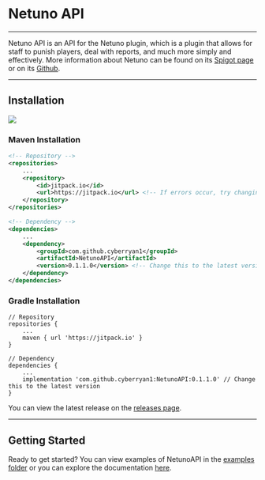 
# Netuno API

---

Netuno API is an API for the Netuno plugin, which is a plugin that allows for staff to punish players,
deal with reports, and much more simply and effectively. More information about Netuno can be found on
its [Spigot page](https://www.spigotmc.org/resources/netuno.94864/) or on its 
[Github](https://github.com/CyberRyan1/Netuno).

---

## Installation
[![](https://jitpack.io/v/CyberRyan1/NetunoAPI.svg)](https://jitpack.io/#CyberRyan1/NetunoAPI)

### Maven Installation
```xml
<!-- Repository -->
<repositories>
    ...
    <repository>
        <id>jitpack.io</id>
        <url>https://jitpack.io</url> <!-- If errors occur, try changing this to https://www.jitpack.io -->
    </repository>
</repositories>

<!-- Dependency -->
<dependencies>
    ...
    <dependency>
        <groupId>com.github.cyberryan1</groupId>
        <artifactId>NetunoAPI</artifactId>
        <version>0.1.1.0</version> <!-- Change this to the latest version -->
    </dependency>
</dependencies>
```

### Gradle Installation
```
// Repository
repositories {
    ...
    maven { url 'https://jitpack.io' }
}

// Dependency
dependencies {
    ...
    implementation 'com.github.cyberryan1:NetunoAPI:0.1.1.0' // Change this to the latest version
}
```

You can view the latest release on the [releases page](https://github.com/CyberRyan1/NetunoAPI/releases).

---

## Getting Started

Ready to get started? You can view examples of NetunoAPI in the 
[examples folder](https://github.com/CyberRyan1/NetunoAPI/tree/master/docs/examples)
or you can explore the documentation [here](https://cyberryan1.github.io/NetunoAPI/).